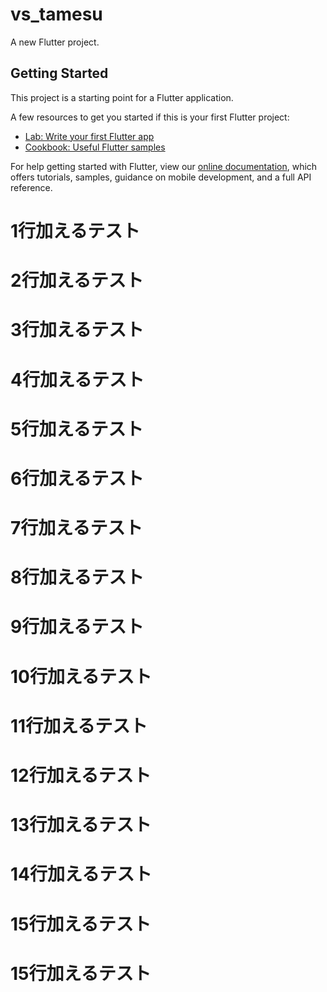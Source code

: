# vs_tamesu

A new Flutter project.

## Getting Started

This project is a starting point for a Flutter application.

A few resources to get you started if this is your first Flutter project:

- [Lab: Write your first Flutter app](https://flutter.dev/docs/get-started/codelab)
- [Cookbook: Useful Flutter samples](https://flutter.dev/docs/cookbook)

For help getting started with Flutter, view our
[online documentation](https://flutter.dev/docs), which offers tutorials,
samples, guidance on mobile development, and a full API reference.

# 1行加えるテスト
# 2行加えるテスト
# 3行加えるテスト
# 4行加えるテスト
# 5行加えるテスト
# 6行加えるテスト
# 7行加えるテスト
# 8行加えるテスト
# 9行加えるテスト
# 10行加えるテスト
# 11行加えるテスト
# 12行加えるテスト
# 13行加えるテスト
# 14行加えるテスト
# 15行加えるテスト
# 15行加えるテスト
